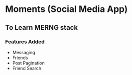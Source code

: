 # Moments (Social Media App)

## To Learn MERNG stack

### Features Added

- Messaging
- Friends
- Post Pagination
- Friend Search
